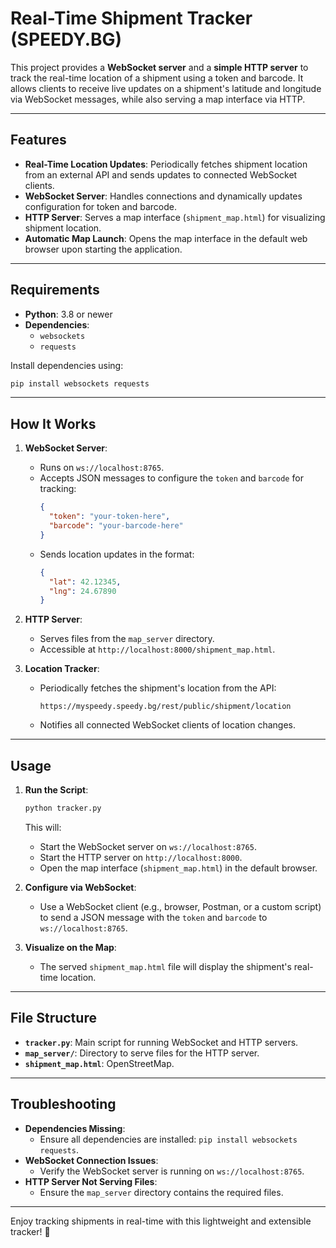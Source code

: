 # Real-Time Shipment Tracker (SPEEDY.BG)

This project provides a **WebSocket server** and a **simple HTTP server** to track the real-time location of a shipment using a token and barcode. It allows clients to receive live updates on a shipment's latitude and longitude via WebSocket messages, while also serving a map interface via HTTP.

---

## Features

- **Real-Time Location Updates**: Periodically fetches shipment location from an external API and sends updates to connected WebSocket clients.
- **WebSocket Server**: Handles connections and dynamically updates configuration for token and barcode.
- **HTTP Server**: Serves a map interface (`shipment_map.html`) for visualizing shipment location.
- **Automatic Map Launch**: Opens the map interface in the default web browser upon starting the application.

---

## Requirements

- **Python**: 3.8 or newer
- **Dependencies**: 
  - `websockets`
  - `requests`

Install dependencies using:

```bash
pip install websockets requests
```

---

## How It Works

1. **WebSocket Server**:
   - Runs on `ws://localhost:8765`.
   - Accepts JSON messages to configure the `token` and `barcode` for tracking:
     ```json
     {
       "token": "your-token-here",
       "barcode": "your-barcode-here"
     }
     ```
   - Sends location updates in the format:
     ```json
     {
       "lat": 42.12345,
       "lng": 24.67890
     }
     ```

2. **HTTP Server**:
   - Serves files from the `map_server` directory.
   - Accessible at `http://localhost:8000/shipment_map.html`.

3. **Location Tracker**:
   - Periodically fetches the shipment's location from the API:
     ```
     https://myspeedy.speedy.bg/rest/public/shipment/location
     ```
   - Notifies all connected WebSocket clients of location changes.

---

## Usage

1. **Run the Script**:
   ```bash
   python tracker.py
   ```
   This will:
   - Start the WebSocket server on `ws://localhost:8765`.
   - Start the HTTP server on `http://localhost:8000`.
   - Open the map interface (`shipment_map.html`) in the default browser.

2. **Configure via WebSocket**:
   - Use a WebSocket client (e.g., browser, Postman, or a custom script) to send a JSON message with the `token` and `barcode` to `ws://localhost:8765`.

3. **Visualize on the Map**:
   - The served `shipment_map.html` file will display the shipment's real-time location.

---

## File Structure

- **`tracker.py`**: Main script for running WebSocket and HTTP servers.
- **`map_server/`**: Directory to serve files for the HTTP server.
- **`shipment_map.html`**: OpenStreetMap.

---

## Troubleshooting

- **Dependencies Missing**:
  - Ensure all dependencies are installed: `pip install websockets requests`.
- **WebSocket Connection Issues**:
  - Verify the WebSocket server is running on `ws://localhost:8765`.
- **HTTP Server Not Serving Files**:
  - Ensure the `map_server` directory contains the required files.

---

Enjoy tracking shipments in real-time with this lightweight and extensible tracker! 🚚
